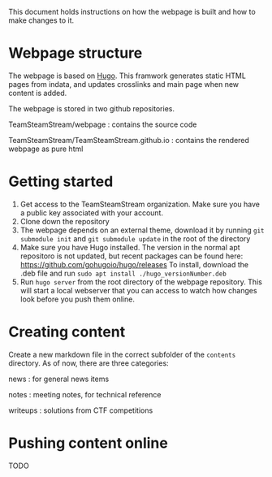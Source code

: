 This document holds instructions on how the webpage is built and how to make changes to it.

# Webpage structure

The webpage is based on [Hugo](https://gohugo.io/).
This framwork generates static HTML pages from indata,
and updates crosslinks and main page when new content is added.

The webpage is stored in two github repositories.

TeamSteamStream/webpage
: contains the source code

TeamSteamStream/TeamSteamStream.github.io
: contains the rendered webpage as pure html


# Getting started

1. Get access to the TeamSteamStream organization.
Make sure you have a public key associated with your account.
2. Clone down the repository
3. The webpage depends on an external theme, download it by running `git submodule init` and `git submodule update` in the root of the directory
3. Make sure you have Hugo installed.
The version in the normal apt repositoro is not updated, but recent packages
can be found here: https://github.com/gohugoio/hugo/releases
To install, download the .deb file and run `sudo apt install ./hugo_versionNumber.deb`
4. Run `hugo server` from the root directory of the webpage repository.
This will start a local webserver that you can access to watch how changes look before you push them online.

# Creating content

Create a new markdown file in the correct subfolder of the `contents` directory.
As of now, there are three categories:

news
: for general news items

notes
: meeting notes, for technical reference

writeups
: solutions from CTF competitions

# Pushing content online

TODO

